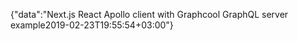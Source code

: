 {"data":"Next.js React Apollo client with Graphcool GraphQL server example2019-02-23T19:55:54+03:00"}
